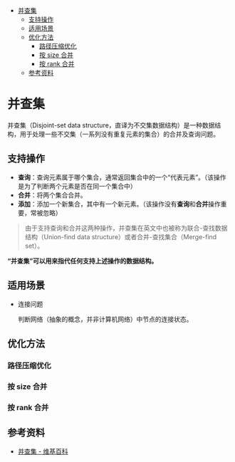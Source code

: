 - [并查集](#并查集)
  - [支持操作](#支持操作)
  - [适用场景](#适用场景)
  - [优化方法](#优化方法)
    - [路径压缩优化](#路径压缩优化)
    - [按 size 合并](#按-size-合并)
    - [按 rank 合并](#按-rank-合并)
  - [参考资料](#参考资料)

# 并查集

并查集（Disjoint-set data structure，直译为不交集数据结构）是一种数据结构，用于处理一些不交集（一系列没有重复元素的集合）的合并及查询问题。

## 支持操作

- **查询**：查询元素属于哪个集合，通常返回集合中的一个“代表元素”。（该操作是为了判断两个元素是否在同一个集合中）
- **合并**：将两个集合合并。
- **添加**：添加一个新集合，其中有一个新元素。（该操作没有**查询**和**合并**操作重要，常被忽略）

> 由于支持查询和合并这两种操作，并查集在英文中也被称为联合-查找数据结构（Union-find data structure）或者合并-查找集合（Merge-find set）。

**“并查集”可以用来指代任何支持上述操作的数据结构。**

## 适用场景

- 连接问题

  判断网络（抽象的概念，并非计算机网络）中节点的连接状态。

## 优化方法

### 路径压缩优化

### 按 size 合并

### 按 rank 合并

## 参考资料

- [并查集 - 维基百科](https://zh.wikipedia.org/zh/%E5%B9%B6%E6%9F%A5%E9%9B%86)
